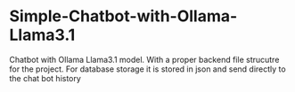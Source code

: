 # Simple-Chatbot-with-Ollama-Llama3.1

Chatbot with Ollama Llama3.1 model. With a proper backend file strucutre for the project. For database storage it is stored in json and send directly to the chat bot history
